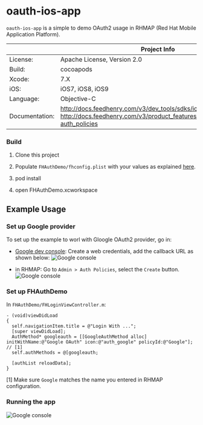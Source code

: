 # oauth-ios-app 

```oauth-ios-app``` is a simple to demo OAuth2 usage in RHMAP (Red Hat Mobile Application Platform).

|                 | Project Info  |
| --------------- | ------------- |
| License:        | Apache License, Version 2.0  |
| Build:          | cocoapods  |
| Xcode:  | 7.X|
| iOS:  | iOS7, iOS8, iOS9|
| Language:  | Objective-C|
| Documentation:  | http://docs.feedhenry.com/v3/dev_tools/sdks/ios.html, http://docs.feedhenry.com/v3/product_features/admin.html#admin-auth_policies|

### Build

1. Clone this project

2. Populate ```FHAuthDemo/fhconfig.plist``` with your values as explained [here](http://docs.feedhenry.com/v3/dev_tools/sdks/ios.html#ios-configure).
3. pod install

4. open FHAuthDemo.xcworkspace

## Example Usage

### Set up Google provider
To set up the example to worl with Gloogle OAuth2 provider, go in:

* [Google dev console](https://console.developers.google.com/):
Create a web credentials, add the callback URL as shown below:
![Google console](screenshots/google_oauth2_config.png)

* in RHMAP:
Go to ```Admin > Auth Policies```, select the ```Create``` button.
![Google console](screenshots/rhmap_oauth2_config.png)

### Set up FHAuthDemo

In ```FHAuthDemo/FHLoginViewController.m```:

```
- (void)viewDidLoad
{
  self.navigationItem.title = @"Login With ...";
  [super viewDidLoad];
  AuthMethod* googleauth = [[GoogleAuthMethod alloc] initWithName:@"Google OAuth" icon:@"auth_google" policyId:@"Google"]; // [1]
  self.authMethods = @[googleauth;
    
  [authList reloadData];
}
```

[1] Make sure ```Google``` matches the name you entered in RHMAP configuration.

### Running the app

![Google console](screenshots/oauth_app.png)
